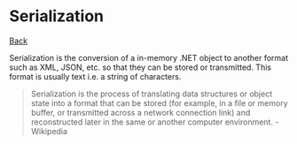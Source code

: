 # Serialization

[Back](../../../../)

Serialization is the conversion of a in-memory .NET object to another format such as XML, JSON, etc. so that they can be stored or transmitted. This format is usually text i.e. a string of characters.

> Serialization is the process of translating data structures or object state into a format that can be stored (for example, in a file or memory buffer, or transmitted across a network connection link) and reconstructed later in the same or another computer environment. - Wikipedia


